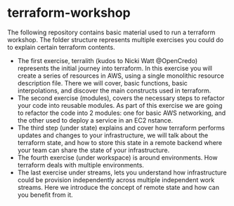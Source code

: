 # terraform-workshop
The following repository contains basic material used to run a terraform workshop. The folder structure represents 
multiple exercises you could do to explain certain terraform contents.
- The first exercise, terralith (kudos to Nicki Watt @OpenCredo) represents the initial journey into terraform. In this exercise you will create a series of resources in AWS, using a single monolithic resource description file. There we will cover, basic functions, basic interpolations, and discover the main constructs used in terraform.
- The second exercise (modules), covers the necessary steps to refactor your code into reusable modules. As part of this exercise we are going to refactor the code into 2 modules: one for basic AWS networking, and the other used to deploy a service in an EC2 nstance.
- The third step (under state) explains and cover how terraform performs updates and changes to your infrastructure, we will talk about the terraform state, and how to store this state in a remote backend where your team can share the state of your infrastructure.
- The fourth exercise (under workspace) is around environments. How terraform deals with multiple environments.
- The last exercise under streams, lets you understand how infrastructure could be provision independently across multiple independent work streams. Here we introduce the concept of remote state and how can you benefit from it.

